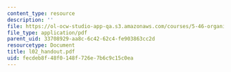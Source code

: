 ```yaml
---
content_type: resource
description: ''
file: https://ol-ocw-studio-app-qa.s3.amazonaws.com/courses/5-46-organic-structure-determination-spring-2007/fecdeb8f48f0148f726e7b6c9c15c0ea_l02_handout.pdf
file_type: application/pdf
parent_uid: 33708929-aa8c-6c42-62c4-fe903863cc2d
resourcetype: Document
title: l02_handout.pdf
uid: fecdeb8f-48f0-148f-726e-7b6c9c15c0ea
---
```

